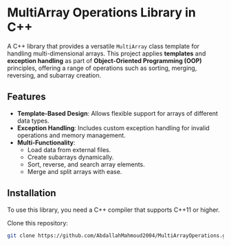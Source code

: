 # MultiArray Operations Library in C++

A C++ library that provides a versatile `MultiArray` class template for handling multi-dimensional arrays. This project applies **templates** and **exception handling** as part of **Object-Oriented Programming (OOP)** principles, offering a range of operations such as sorting, merging, reversing, and subarray creation.

## Features
- **Template-Based Design**: Allows flexible support for arrays of different data types.
- **Exception Handling**: Includes custom exception handling for invalid operations and memory management.
- **Multi-Functionality**:
   - Load data from external files.
   - Create subarrays dynamically.
   - Sort, reverse, and search array elements.
   - Merge and split arrays with ease.

## Installation
To use this library, you need a C++ compiler that supports C++11 or higher.

Clone this repository:
```bash
git clone https://github.com/AbdallahMahmoud2004/MultiArrayOperations.git
